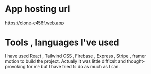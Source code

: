 # App hosting url

https://clone-e456f.web.app

# Tools , languages I've used

I have used React , Tailwind CSS , Firebase , Express , Stripe , framer motion to build the project.
Actually It was little difficult and thought-provoking for me but I have tried to do as much as I can.
